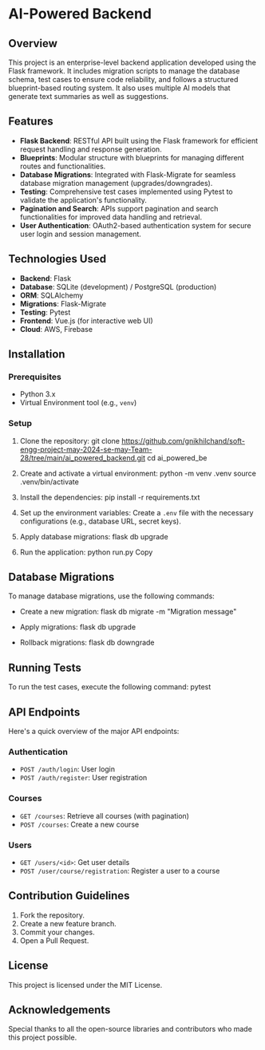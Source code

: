# AI-Powered Backend

## Overview

This project is an enterprise-level backend application developed using the Flask framework. It includes migration scripts to manage the database schema, test cases to ensure code reliability, and follows a structured blueprint-based routing system. It also uses multiple AI models that generate text summaries as well as suggestions.

## Features

- **Flask Backend**: RESTful API built using the Flask framework for efficient request handling and response generation.
- **Blueprints**: Modular structure with blueprints for managing different routes and functionalities.
- **Database Migrations**: Integrated with Flask-Migrate for seamless database migration management (upgrades/downgrades).
- **Testing**: Comprehensive test cases implemented using Pytest to validate the application's functionality.
- **Pagination and Search**: APIs support pagination and search functionalities for improved data handling and retrieval.
- **User Authentication**: OAuth2-based authentication system for secure user login and session management.

## Technologies Used

- **Backend**: Flask
- **Database**: SQLite (development) / PostgreSQL (production)
- **ORM**: SQLAlchemy
- **Migrations**: Flask-Migrate
- **Testing**: Pytest
- **Frontend**: Vue.js (for interactive web UI)
- **Cloud**: AWS, Firebase

## Installation

### Prerequisites

- Python 3.x
- Virtual Environment tool (e.g., `venv`)

### Setup

1. Clone the repository:
git clone https://github.com/gnikhilchand/soft-engg-project-may-2024-se-may-Team-28/tree/main/ai_powered_backend.git
cd ai_powered_be

2. Create and activate a virtual environment:
python -m venv .venv
source .venv/bin/activate

3. Install the dependencies:
pip install -r requirements.txt

4. Set up the environment variables:
Create a `.env` file with the necessary configurations (e.g., database URL, secret keys).

5. Apply database migrations:
flask db upgrade

6. Run the application:
python run.py
Copy
## Database Migrations

To manage database migrations, use the following commands:

- Create a new migration:
flask db migrate -m "Migration message"

- Apply migrations:
flask db upgrade

- Rollback migrations:
flask db downgrade

## Running Tests

To run the test cases, execute the following command:
pytest
## API Endpoints

Here's a quick overview of the major API endpoints:

### Authentication
- `POST /auth/login`: User login
- `POST /auth/register`: User registration

### Courses
- `GET /courses`: Retrieve all courses (with pagination)
- `POST /courses`: Create a new course

### Users
- `GET /users/<id>`: Get user details
- `POST /user/course/registration`: Register a user to a course

## Contribution Guidelines

1. Fork the repository.
2. Create a new feature branch.
3. Commit your changes.
4. Open a Pull Request.

## License

This project is licensed under the MIT License.

## Acknowledgements

Special thanks to all the open-source libraries and contributors who made this project possible.
